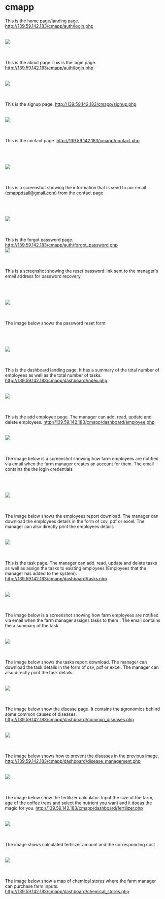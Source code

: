 # cmapp

This is the home page/landing page. http://139.59.142.183/cmapp/auth/login.php <br> <br> <br> <img  src = "images/read_me/index.PNG"> <br> <br><br> <br> 
This is the about page
This is the login page. http://139.59.142.183/cmapp/auth/login.php <br> <br> <br> <img  src = "images/read_me/login.PNG"> <br> <br><br> <br>
This is the signup page. http://139.59.142.183/cmapp/signup.php <br> <br> <br> <img  src = "images/read_me/signup.PNG">  <br> <br> <br> <br>
This is the contact page. http://139.59.142.183/cmapp/contact.php <br> <br> <br> <br> <br> <img  src = "images/read_me/contact.PNG"> <br> <br><br> <br>
This is a screenshot showing the information that is send to our email (cmappdsail@gmail.com) from the contact page <br><br> <br> <br> <br> <img  src = "images/read_me/contact_email.PNG"> <br> <br><br> <br>
This is the forgot password page. http://139.59.142.183/cmapp/auth/forgot_password.php <br> <img  src = "images/read_me/forgot_password.PNG">  <br> <br> <br> <br>
This is a screenshot showing the reset password link sent to the manager's email address for password recovery <br> <br> <br><br> <br> <img  src = "images/read_me/reset_email.PNG"> <br> <br><br> <br>
The image below shows the password reset form <br> <br> <br> <br> <br> <img  src = "images/read_me/reset_pwd_form.PNG"> <br> <br><br> <br>
This is the dashboard landing page. It has a summary of the total number of employees as well as the total number of tasks. http://139.59.142.183/cmapp/dashboard/index.php <br> <br> <br> <img  src = "images/read_me/dashboard.PNG"> <br> <br><br> <br>
This is the add employee page. The manager can add, read, update and delete employees. http://139.59.142.183/cmapp/dashboard/employee.php <br> <br> <br> <img  src = "images/read_me/add_employee.PNG"> <br> <br><br> <br>
The image below is a screenshot showing how farm employees are notified via email when the farm manager creates an account for them. The email contains the the login credentials <br> <br> <br> <br> <br> <img  src = "images/read_me/new_contact.PNG"> <br> <br><br> <br>
The image below shows the employees report download. The manager can download the employees details in the form of csv, pdf or excel. The manager can also directly print the employees details <br> <br> <br> <img  src = "images/read_me/employee_reports.PNG"> <br> <br><br> <br>
This is the task page. The manager can add, read, update and delete tasks as well as assign the tasks to existing employees (Employees that the manager has added to the system). . http://139.59.142.183/cmapp/dashboard/tasks.php <br> <br> <br> <img  src = "images/read_me/add_task.PNG"> <br> <br><br> <br>
The image below is a screenshot showing how farm employees are notified via email when the farm manager assigns tasks to them . The email contains the a summary of the task.  <br> <br> <br> <img  src = "images/read_me/task_email.PNG"> <br> <br><br> <br>
The image below shows the tasks report download. The manager can download the task details in the form of csv, pdf or excel. The manager can also directly print the task details <br> <br> <br> <img  src = "images/read_me/task_report.PNG"> <br> <br><br> <br>
The image below show the disease page. It contains the agronomics behind some common causes of diseases. http://139.59.142.183/cmapp/dashboard/common_diseases.php <br> <br> <br> <img  src = "images/read_me/diseases.PNG"> <br> <br><br> <br>
The image below shows how to prevent the diseases in the previous image. http://139.59.142.183/cmapp/dashboard/disease_management.php <br> <br> <br> <img  src = "images/read_me/preventive_measures.PNG"> <br> <br><br> <br>
The image below show the fertilizer calculator. Input the size of the farm, age of the coffee trees and select the nutrient you want and it doeas the magic for you. http://139.59.142.183/cmapp/dashboard/fertilizer.php <br> <br> <br> <img  src = "images/read_me/fertilizer_calculation.PNG"> <br> <br><br> <br>
The image shows calculated fertilizer amount and the corresponding cost<br> <br> <br> <img  src = "images/read_me/calculated_fert.PNG"> <br> <br><br> <br>
The image below show a map of chemical stores where the farm manager can purchase farm inputs. http://139.59.142.183/cmapp/dashboard/chemical_stores.php <br> <br> <br> <br>
